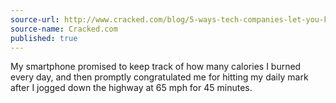 ```yaml
---
source-url: http://www.cracked.com/blog/5-ways-tech-companies-let-you-know-they-think-youre-dumb/
source-name: Cracked.com
published: true
---
```

My smartphone promised to keep track of how many calories I burned every day, and then promptly congratulated me for hitting my daily mark after I jogged down the highway at 65 mph for 45 minutes.
